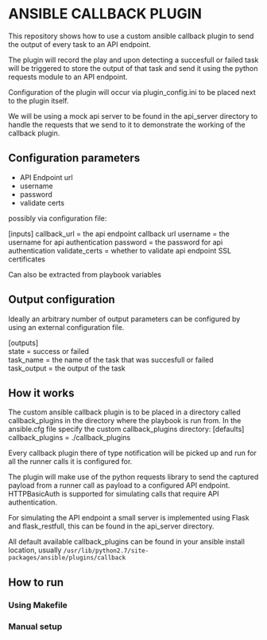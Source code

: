 # ANSIBLE CALLBACK PLUGIN

This repository shows how to use a custom ansible callback plugin to send the output 
of every task to an API endpoint.

The plugin will record the play and upon detecting a succesfull or failed task will be triggered to store the output of that task and send it using the python requests module to an API endpoint.

Configuration of the plugin will occur via plugin\_config.ini to be placed next to the plugin itself.

We will be using a mock api server to be found in the api\_server directory to handle the requests that we send to it to demonstrate the working of the callback plugin.

## Configuration parameters

- API Endpoint url
- username
- password
- validate certs

possibly via configuration file:

[inputs]
callback\_url = the api endpoint callback url
username = the username for api authentication
password = the password for api authentication
validate\_certs = whether to validate api endpoint SSL certificates

Can also be extracted from playbook variables

## Output configuration

Ideally an arbitrary number of output parameters can be configured by using an external configuration file.

[outputs]  
state = success or failed  
task\_name = the name of the task that was succesfull or failed  
task\_output = the output of the task  

## How it works

The custom ansible callback plugin is to be placed in a directory called callback\_plugins in the directory where the playbook is run from.
In the ansible.cfg file specify the custom callback\_plugins directory:
[defaults]  
callback\_plugins = ./callback\_plugins

Every callback plugin there of type notification will be picked up and run for all the runner calls it is configured for.

The plugin will make use of the python requests library to send the captured payload from a runner call as payload to a configured API endpoint. HTTPBasicAuth is supported for simulating calls that require API authentication.

For simulating the API endpoint a small server is implemented using Flask and flask\_restfull, this can be found in the api\_server directory.

All default available callback\_plugins can be found in your ansible install location, usually `/usr/lib/python2.7/site-packages/ansible/plugins/callback`

## How to run

### Using Makefile

### Manual setup
